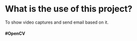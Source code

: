 # What is the use of this project?

To show video captures and send email based on it.

#### #OpenCV